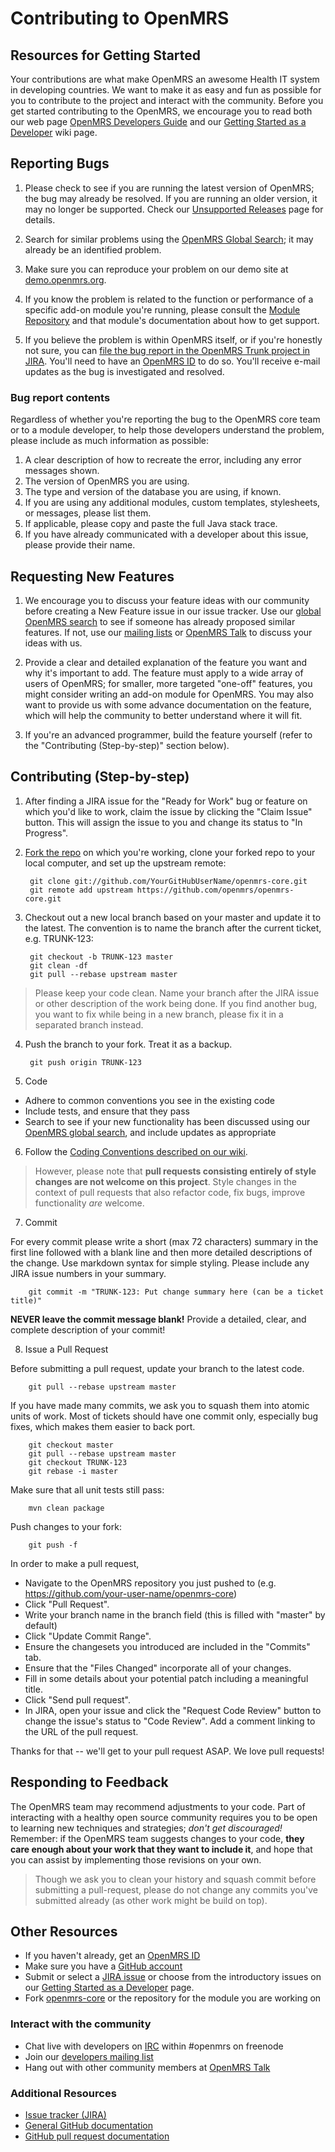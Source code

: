 # Contributing to OpenMRS

## Resources for Getting Started

Your contributions are what make OpenMRS an awesome Health IT system in developing countries. We want to make it as easy and fun as possible for you to contribute to the project and interact with the community. Before you get started contributing to the OpenMRS, we encourage you to read both our web page [OpenMRS Developers Guide](http://om.rs/newdev) and our [Getting Started as a Developer](https://wiki.openmrs.org/x/MQAJ) wiki page.

## Reporting Bugs

1. Please check to see if you are running the latest version of OpenMRS; the bug may already be resolved. If you are running an older version, it may no longer be supported. Check our [Unsupported Releases](https://wiki.openmrs.org/x/2RAz) page for details.

2. Search for similar problems using the [OpenMRS Global Search](http://search.openmrs.org); it may already be an identified problem.

3. Make sure you can reproduce your problem on our demo site at [demo.openmrs.org](http://demo.openmrs.org).

4. If you know the problem is related to the function or performance of a specific add-on module you're running, please consult the [Module Repository](http://modules.openmrs.org) and that module's documentation about how to get support.

5. If you believe the problem is within OpenMRS itself, or if you're honestly not sure, you can [file the bug report in the OpenMRS Trunk project in JIRA](https://tickets.openmrs.org/secure/CreateIssue.jspa?pid=10000&issuetype=1&Create=Create). You'll need to have an [OpenMRS ID](http://id.openmrs.org) to do so. You'll receive e-mail updates as the bug is investigated and resolved.

### Bug report contents

Regardless of whether you're reporting the bug to the OpenMRS core team or to a module developer, to help those developers understand the problem, please include as much information as possible:

1. A clear description of how to recreate the error, including any error messages shown.
2. The version of OpenMRS you are using.
3. The type and version of the database you are using, if known.
4. If you are using any additional modules, custom templates, stylesheets, or messages, please list them.
5. If applicable, please copy and paste the full Java stack trace.
6. If you have already communicated with a developer about this issue, please provide their name.


## Requesting New Features

1. We encourage you to discuss your feature ideas with our community before creating a New Feature issue in our issue tracker. Use our [global OpenMRS search](http://search.openmrs.org) to see if someone has already proposed similar features. If not, use our [mailing lists](http://go.openmrs.org/lists) or [OpenMRS Talk](http://talk.openmrs.org) to discuss your ideas with us.

2. Provide a clear and detailed explanation of the feature you want and why it's important to add. The feature must apply to a wide array of users of OpenMRS; for smaller, more targeted "one-off" features, you might consider writing an add-on module for OpenMRS. You may also want to provide us with some advance documentation on the feature, which will help the community to better understand where it will fit.

3. If you're an advanced programmer, build the feature yourself (refer to the "Contributing (Step-by-step)" section below).

## Contributing (Step-by-step)

1. After finding a JIRA issue for the "Ready for Work" bug or feature on which you'd like to work, claim the issue by clicking the "Claim Issue" button. This will assign the issue to you and change its status to "In Progress".

2. [Fork the repo](http://help.github.com/fork-a-repo) on which you're working, clone your forked repo to your local computer, and set up the upstream remote:

        git clone git://github.com/YourGitHubUserName/openmrs-core.git
        git remote add upstream https://github.com/openmrs/openmrs-core.git

3. Checkout out a new local branch based on your master and update it to the latest. The convention is to name the branch after the current ticket, e.g. TRUNK-123:

        git checkout -b TRUNK-123 master
        git clean -df
        git pull --rebase upstream master

 > Please keep your code clean. Name your branch after the JIRA issue or other description of the work being done. If you find another bug, you want to fix while being in a new branch, please fix it in a separated branch instead.


4. Push the branch to your fork. Treat it as a backup.

        git push origin TRUNK-123

5. Code
  * Adhere to common conventions you see in the existing code
  * Include tests, and ensure that they pass
  * Search to see if your new functionality has been discussed using our [OpenMRS global search](http://search.openmrs.org), and include updates as appropriate

6. Follow the [Coding Conventions described on our wiki](https://wiki.openmrs.org/x/MxEz).

  > However, please note that **pull requests consisting entirely of style changes are not welcome on this project**. Style changes in the context of pull requests that also refactor code, fix bugs, improve functionality *are* welcome.

7. Commit

  For every commit please write a short (max 72 characters) summary in the first line followed with a blank line and then more detailed descriptions of the change. Use markdown syntax for simple styling. Please include any JIRA issue numbers in your summary.
  
        git commit -m "TRUNK-123: Put change summary here (can be a ticket title)"

  **NEVER leave the commit message blank!** Provide a detailed, clear, and complete description of your commit!

8. Issue a Pull Request

  Before submitting a pull request, update your branch to the latest code.
  
        git pull --rebase upstream master

  If you have made many commits, we ask you to squash them into atomic units of work. Most of tickets should have one commit only, especially bug fixes, which makes them easier to back port.

        git checkout master
        git pull --rebase upstream master
        git checkout TRUNK-123
        git rebase -i master

  Make sure that all unit tests still pass:

        mvn clean package

  Push changes to your fork:

        git push -f

  In order to make a pull request,
  * Navigate to the OpenMRS repository you just pushed to (e.g. https://github.com/your-user-name/openmrs-core)
  * Click "Pull Request".
  * Write your branch name in the branch field (this is filled with "master" by default)
  * Click "Update Commit Range".
  * Ensure the changesets you introduced are included in the "Commits" tab.
  * Ensure that the "Files Changed" incorporate all of your changes.
  * Fill in some details about your potential patch including a meaningful title.
  * Click "Send pull request".
  * In JIRA, open your issue and click the "Request Code Review" button to change the issue's status to "Code Review". Add a comment linking to the URL of the pull request.


  Thanks for that -- we'll get to your pull request ASAP. We love pull requests!

## Responding to Feedback

  The OpenMRS team may recommend adjustments to your code. Part of interacting with a healthy open source community requires you to be open to learning new techniques and strategies; *don't get discouraged!* Remember: if the OpenMRS team suggests changes to your code, **they care enough about your work that they want to include it**, and hope that you can assist by implementing those revisions on your own.

  > Though we ask you to clean your history and squash commit before submitting a pull-request, please do not change any commits you've submitted already (as other work might be build on top).

## Other Resources

* If you haven't already, get an [OpenMRS ID](https://id.openmrs.org)
* Make sure you have a [GitHub account](https://github.com/signup/free)
* Submit or select a [JIRA issue](https://issues.openmrs.org) or choose from the introductory issues on our [Getting Started as a Developer](https://wiki.openmrs.org/x/MQAJ) page.
* Fork [openmrs-core](https://github.com/openmrs/openmrs-core/) or the repository for the module you are working on

### Interact with the community

* Chat live with developers on [IRC](http://irc.openmrs.org) within #openmrs on freenode
* Join our [developers mailing list](https://wiki.openmrs.org/x/lwLn)
* Hang out with other community members at [OpenMRS Talk](http://talk.openmrs.org)

### Additional Resources

* [Issue tracker (JIRA)](https://issues.openmrs.org)
* [General GitHub documentation](http://help.github.com/)
* [GitHub pull request documentation](http://help.github.com/send-pull-requests/)
